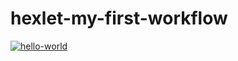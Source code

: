 # hexlet-my-first-workflow

[![hello-world](https://github.com/EgorKurilko/hexlet-my-first-workflow/actions/workflows/hello-world.yml/badge.svg)](https://github.com/EgorKurilko/hexlet-my-first-workflow/actions/workflows/hello-world.yml)